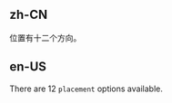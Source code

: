 ## zh-CN

位置有十二个方向。

## en-US

There are 12 `placement` options available.

<style>
.code-box-demo .demo {
  overflow: auto;
}
.code-box-demo .ant-btn {
  margin-right: 8px;
  margin-bottom: 8px;
}
.code-box-demo .ant-btn-rtl {
  margin-right: 0;
  margin-left: 8px;
  margin-bottom: 8px;
}
</style>
